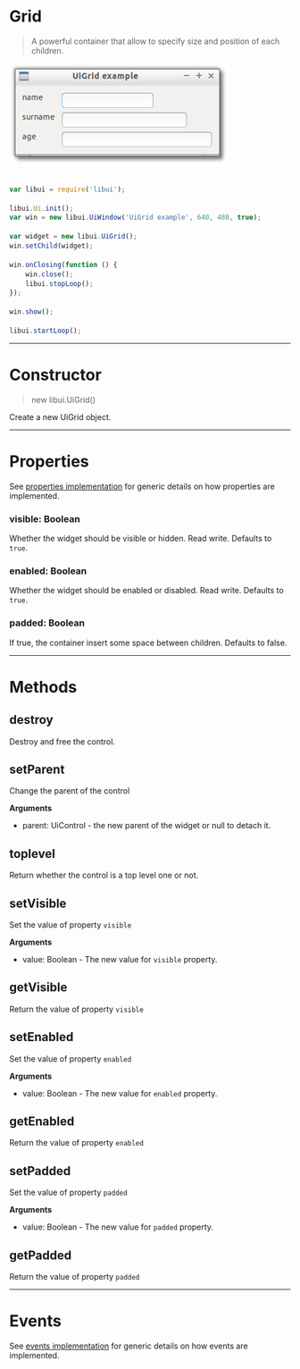 
# Grid

> A powerful container that allow to specify size and position of each children.

![UiGrid example](media/UiGrid.png)

```js

var libui = require('libui');

libui.Ui.init();
var win = new libui.UiWindow('UiGrid example', 640, 480, true);

var widget = new libui.UiGrid();
win.setChild(widget);

win.onClosing(function () {
	win.close();
	libui.stopLoop();
});

win.show();

libui.startLoop();

```

---

# Constructor

> new libui.UiGrid()

Create a new UiGrid object.

---

# Properties

See [properties implementation](properties.md) for generic details on how properties are implemented.


### visible: Boolean

Whether the widget should be visible or hidden. 
Read write.
Defaults to `true`.



### enabled: Boolean

Whether the widget should be enabled or disabled. 
Read write.
Defaults to `true`.



### padded: Boolean

If true, the container insert some space between children. 
Defaults to false.




---

# Methods


## destroy

Destroy and free the control.




## setParent

Change the parent of the control


**Arguments**

* parent: UiControl - the new parent of the widget or null to detach it.



## toplevel

Return whether the control is a top level one or not.




## setVisible

Set the value of property `visible`

**Arguments**

* value: Boolean - The new value for `visible` property.

## getVisible

Return the value of property `visible`



## setEnabled

Set the value of property `enabled`

**Arguments**

* value: Boolean - The new value for `enabled` property.

## getEnabled

Return the value of property `enabled`



## setPadded

Set the value of property `padded`

**Arguments**

* value: Boolean - The new value for `padded` property.

## getPadded

Return the value of property `padded`



---

# Events

See [events implementation](events.md) for generic details on how events are implemented.



